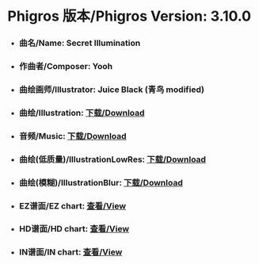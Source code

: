 
# Phigros 版本/Phigros Version:  3.10.0

- ### __曲名/Name:  Secret Illumination__

- ### __作曲者/Composer:  Yooh__

- ### __曲绘画师/Illustrator:  Juice Black (青鸟 modified)__

- ### __曲绘/Illustration:  [下载/Download](https://github.com/Po6647A/WebAssests/releases/download/3.10.0/959.png)__

- ### __音频/Music:  [下载/Download](https://github.com/Po6647A/WebAssests/releases/download/3.10.0/1671.ogg)__

- ### __曲绘(低质量)/IllustrationLowRes:  [下载/Download](https://github.com/Po6647A/WebAssests/releases/download/3.10.0/1451.png)__

- ### __曲绘(模糊)/IllustrationBlur:  [下载/Download](https://github.com/Po6647A/WebAssests/releases/download/3.10.0/0)__


- ### __EZ谱面/EZ chart:  [查看/View](./EZ.json/index.html)__

- ### __HD谱面/HD chart:  [查看/View](./HD.json/index.html)__

- ### __IN谱面/IN chart:  [查看/View](./IN.json/index.html)__
